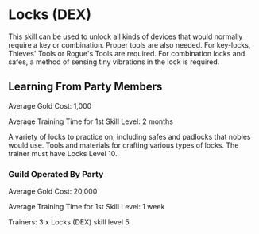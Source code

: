 # Locks (DEX)

This skill can be used to unlock all kinds of devices that would normally require a key or combination. Proper tools are also needed. For key-locks, Thieves' Tools or Rogue's Tools are required. For combination locks and safes, a method of sensing tiny vibrations in the lock is required.

## Learning From Party Members

Average Gold Cost: 1,000

Average Training Time for 1st Skill Level: 2 months

A variety of locks to practice on, including safes and padlocks that nobles would use. Tools and materials for crafting various types of locks. The trainer must have Locks Level 10.

### Guild Operated By Party

Average Gold Cost: 20,000

Average Training Time for 1st Skill Level: 1 week

Trainers: 3 x Locks (DEX) skill level 5
